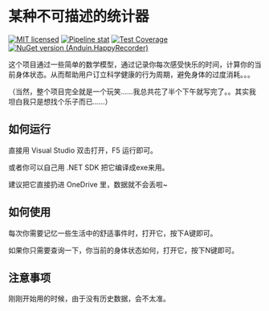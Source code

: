 # 某种不可描述的统计器

[![MIT licensed](https://img.shields.io/badge/license-MIT-blue.svg)](https://gitlab.aiursoft.cn/anduin/HappyRecorder/-/blob/master/LICENSE)
[![Pipeline stat](https://gitlab.aiursoft.cn/anduin/HappyRecorder/badges/master/pipeline.svg)](https://gitlab.aiursoft.cn/anduin/HappyRecorder/-/pipelines)
[![Test Coverage](https://gitlab.aiursoft.cn/anduin/HappyRecorder/badges/master/coverage.svg)](https://gitlab.aiursoft.cn/anduin/HappyRecorder/-/pipelines)
[![NuGet version (Anduin.HappyRecorder)](https://img.shields.io/nuget/v/Anduin.HappyRecorder.svg)](https://www.nuget.org/packages/Anduin.HappyRecorder/)

这个项目通过一些简单的数学模型，通过记录你每次感受快乐的时间，计算你的当前身体状态。从而帮助用户订立科学健康的行为周期，避免身体的过度消耗。。。

（当然，整个项目完全就是一个玩笑……我总共花了半个下午就写完了。。其实我坦白我只是想找个乐子而已……）

## 如何运行

直接用 Visual Studio 双击打开，F5 运行即可。

或者你可以自己用 .NET SDK 把它编译成exe来用。

建议把它直接扔进 OneDrive 里，数据就不会丢啦~

## 如何使用

每次你需要记忆一些生活中的舒适事件时，打开它，按下A键即可。

如果你只需要查询一下，你当前的身体状态如何，打开它，按下N键即可。

## 注意事项

刚刚开始用的时候，由于没有历史数据，会不太准。
